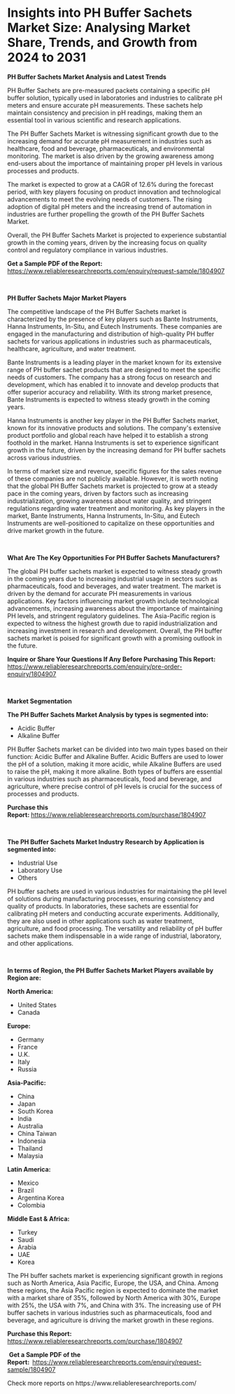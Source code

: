<p><h1>Insights into PH Buffer Sachets Market Size: Analysing Market Share, Trends, and Growth from 2024 to 2031</h1></p><p><strong>PH Buffer Sachets Market Analysis and Latest Trends</strong></p>
<p><p>PH Buffer Sachets are pre-measured packets containing a specific pH buffer solution, typically used in laboratories and industries to calibrate pH meters and ensure accurate pH measurements. These sachets help maintain consistency and precision in pH readings, making them an essential tool in various scientific and research applications.</p><p>The PH Buffer Sachets Market is witnessing significant growth due to the increasing demand for accurate pH measurement in industries such as healthcare, food and beverage, pharmaceuticals, and environmental monitoring. The market is also driven by the growing awareness among end-users about the importance of maintaining proper pH levels in various processes and products.</p><p>The market is expected to grow at a CAGR of 12.6% during the forecast period, with key players focusing on product innovation and technological advancements to meet the evolving needs of customers. The rising adoption of digital pH meters and the increasing trend of automation in industries are further propelling the growth of the PH Buffer Sachets Market.</p><p>Overall, the PH Buffer Sachets Market is projected to experience substantial growth in the coming years, driven by the increasing focus on quality control and regulatory compliance in various industries.</p></p>
<p><strong>Get a Sample PDF of the Report:&nbsp;</strong> <a href="https://www.reliableresearchreports.com/enquiry/request-sample/1804907">https://www.reliableresearchreports.com/enquiry/request-sample/1804907</a></p>
<p>&nbsp;</p>
<p><strong>PH Buffer Sachets Major Market Players</strong></p>
<p><p>The competitive landscape of the PH Buffer Sachets market is characterized by the presence of key players such as Bante Instruments, Hanna Instruments, In-Situ, and Eutech Instruments. These companies are engaged in the manufacturing and distribution of high-quality PH buffer sachets for various applications in industries such as pharmaceuticals, healthcare, agriculture, and water treatment.</p><p>Bante Instruments is a leading player in the market known for its extensive range of PH buffer sachet products that are designed to meet the specific needs of customers. The company has a strong focus on research and development, which has enabled it to innovate and develop products that offer superior accuracy and reliability. With its strong market presence, Bante Instruments is expected to witness steady growth in the coming years.</p><p>Hanna Instruments is another key player in the PH Buffer Sachets market, known for its innovative products and solutions. The company's extensive product portfolio and global reach have helped it to establish a strong foothold in the market. Hanna Instruments is set to experience significant growth in the future, driven by the increasing demand for PH buffer sachets across various industries.</p><p>In terms of market size and revenue, specific figures for the sales revenue of these companies are not publicly available. However, it is worth noting that the global PH Buffer Sachets market is projected to grow at a steady pace in the coming years, driven by factors such as increasing industrialization, growing awareness about water quality, and stringent regulations regarding water treatment and monitoring. As key players in the market, Bante Instruments, Hanna Instruments, In-Situ, and Eutech Instruments are well-positioned to capitalize on these opportunities and drive market growth in the future.</p></p>
<p>&nbsp;</p>
<p><strong>What Are The Key Opportunities For PH Buffer Sachets Manufacturers?</strong></p>
<p><p>The global PH buffer sachets market is expected to witness steady growth in the coming years due to increasing industrial usage in sectors such as pharmaceuticals, food and beverages, and water treatment. The market is driven by the demand for accurate PH measurements in various applications. Key factors influencing market growth include technological advancements, increasing awareness about the importance of maintaining PH levels, and stringent regulatory guidelines. The Asia-Pacific region is expected to witness the highest growth due to rapid industrialization and increasing investment in research and development. Overall, the PH buffer sachets market is poised for significant growth with a promising outlook in the future.</p></p>
<p><strong>Inquire or Share Your Questions If Any Before Purchasing This Report:</strong> <a href="https://www.reliableresearchreports.com/enquiry/pre-order-enquiry/1804907">https://www.reliableresearchreports.com/enquiry/pre-order-enquiry/1804907</a></p>
<p>&nbsp;</p>
<p><strong>Market Segmentation</strong></p>
<p><strong>The PH Buffer Sachets Market Analysis by types is segmented into:</strong></p>
<p><ul><li>Acidic Buffer</li><li>Alkaline Buffer</li></ul></p>
<p><p>PH Buffer Sachets market can be divided into two main types based on their function: Acidic Buffer and Alkaline Buffer. Acidic Buffers are used to lower the pH of a solution, making it more acidic, while Alkaline Buffers are used to raise the pH, making it more alkaline. Both types of buffers are essential in various industries such as pharmaceuticals, food and beverage, and agriculture, where precise control of pH levels is crucial for the success of processes and products.</p></p>
<p><strong>Purchase this Report:&nbsp;</strong><a href="https://www.reliableresearchreports.com/purchase/1804907">https://www.reliableresearchreports.com/purchase/1804907</a></p>
<p>&nbsp;</p>
<p><strong>The PH Buffer Sachets Market Industry Research by Application is segmented into:</strong></p>
<p><ul><li>Industrial Use</li><li>Laboratory Use</li><li>Others</li></ul></p>
<p><p>PH buffer sachets are used in various industries for maintaining the pH level of solutions during manufacturing processes, ensuring consistency and quality of products. In laboratories, these sachets are essential for calibrating pH meters and conducting accurate experiments. Additionally, they are also used in other applications such as water treatment, agriculture, and food processing. The versatility and reliability of pH buffer sachets make them indispensable in a wide range of industrial, laboratory, and other applications.</p></p>
<p>&nbsp;</p>
<p><strong>In terms of Region, the PH Buffer Sachets Market Players available by Region are:</strong></p>
<p>
    <p> <strong> North America: </strong>
        <ul>
            <li>United States</li>
            <li>Canada</li>
        </ul>
        </p> 
    <p> <strong> Europe: </strong>
        <ul>
            <li>Germany</li>
            <li>France</li>
            <li>U.K.</li>
            <li>Italy</li>
            <li>Russia</li>
        </ul>
        </p> 
    <p> <strong> Asia-Pacific: </strong>
        <ul>
            <li>China</li>
            <li>Japan</li>
            <li>South Korea</li>
            <li>India</li>
            <li>Australia</li>
            <li>China Taiwan</li>
            <li>Indonesia</li>
            <li>Thailand</li>
            <li>Malaysia</li>
        </ul>
        </p> 
    <p> <strong> Latin America: </strong>
        <ul>
            <li>Mexico</li>
            <li>Brazil</li>
            <li>Argentina Korea</li>
            <li>Colombia</li>
        </ul>
        </p> 
    <p> <strong> Middle East & Africa: </strong>
        <ul>
            <li>Turkey</li>
            <li>Saudi</li>
            <li>Arabia</li>
            <li>UAE</li>
            <li>Korea</li>
        </ul>
    </p>
    </p>
<p><p>The PH buffer sachets market is experiencing significant growth in regions such as North America, Asia Pacific, Europe, the USA, and China. Among these regions, the Asia Pacific region is expected to dominate the market with a market share of 35%, followed by North America with 30%, Europe with 25%, the USA with 7%, and China with 3%. The increasing use of PH buffer sachets in various industries such as pharmaceuticals, food and beverage, and agriculture is driving the market growth in these regions.</p></p>
<p><strong>Purchase this Report: </strong><a href="https://www.reliableresearchreports.com/purchase/1804907">https://www.reliableresearchreports.com/purchase/1804907</a></p>
<p>&nbsp;<strong>Get a Sample PDF of the Report:&nbsp;&nbsp;</strong><a href="https://www.reliableresearchreports.com/enquiry/request-sample/1804907">https://www.reliableresearchreports.com/enquiry/request-sample/1804907</a></p>
<p><strong></strong></p>
<p>Check more reports on https://www.reliableresearchreports.com/</p>